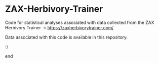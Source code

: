 # ZAX-Herbivory-Trainer
Code for statistical analyses associated with data collected from the ZAX Herbivory Trainer -> https://zaxherbivorytrainer.com/

Data associated with this code is available in this repository.

:)

end
